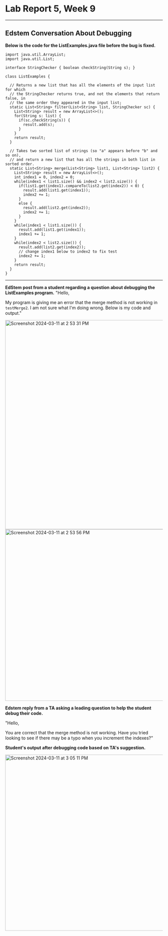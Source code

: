 # **Lab Report 5, Week 9**
***
## Edstem Conversation About Debugging

**Below is the code for the ListExamples.java file before the bug is fixed.**
```
import java.util.ArrayList;
import java.util.List;

interface StringChecker { boolean checkString(String s); }

class ListExamples {

  // Returns a new list that has all the elements of the input list for which
  // the StringChecker returns true, and not the elements that return false, in
  // the same order they appeared in the input list;
  static List<String> filter(List<String> list, StringChecker sc) {
    List<String> result = new ArrayList<>();
    for(String s: list) {
      if(sc.checkString(s)) {
        result.add(s);
      }
    }
    return result;
  }

  // Takes two sorted list of strings (so "a" appears before "b" and so on),
  // and return a new list that has all the strings in both list in sorted order.
  static List<String> merge(List<String> list1, List<String> list2) {
    List<String> result = new ArrayList<>();
    int index1 = 0, index2 = 0;
    while(index1 < list1.size() && index2 < list2.size()) {
      if(list1.get(index1).compareTo(list2.get(index2)) < 0) {
        result.add(list1.get(index1));
        index2 += 1;
      }
      else {
        result.add(list2.get(index2));
        index2 += 1;
      }
    }
    while(index1 < list1.size()) {
      result.add(list1.get(index1));
      index1 += 1;
    }
    while(index2 < list2.size()) {
      result.add(list2.get(index2));
      // change index1 below to index2 to fix test
      index2 += 1;
    }
    return result;
  }
}
```
***

**EdStem post from a student regarding a question about debugging the ListExamples program.**
"Hello,

My program is giving me an error that the merge method is not working in `testMerge2`. I am not sure what I'm doing wrong. Below is my code and output."

<img width="669" alt="Screenshot 2024-03-11 at 2 53 31 PM" src="https://github.com/nicolezhi/cse15-lab-reports/assets/112342454/7a993e30-06fa-4a17-8ea8-567b22dadbdf">
<img width="549" alt="Screenshot 2024-03-11 at 2 53 56 PM" src="https://github.com/nicolezhi/cse15-lab-reports/assets/112342454/d26c7aab-8fe7-4394-b924-baee881195b3">

**Edstem reply from a TA asking a leading question to help the student debug their code.**

"Hello,

You are correct that the merge method is not working. Have you tried looking to see if there may be a typo when you increment the indexes?"

**Student's output after debugging code based on TA's suggestion.**

<img width="563" alt="Screenshot 2024-03-11 at 3 05 11 PM" src="https://github.com/nicolezhi/cse15-lab-reports/assets/112342454/c45eec1d-130c-4faf-97cb-aefd2ce770b5">
